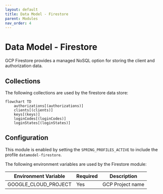 ```yaml
---
layout: default
title: Data Model - Firestore
parent: Modules
nav_order: 4
---
```


# Data Model - Firestore

GCP Firestore provides a managed NoSQL option for storing the client and authorization data.

## Collections

The following collections are used by the firestore data store:

```mermaid
flowchart TD
    authorizations[(authorizations)]
    clients[(clients)]
    keys[(keys)]
    loginCodes[(loginCodes)]
    loginStates[(loginStates)]
```

## Configuration

This module is enabled by setting the `SPRING_PROFILES_ACTIVE` to include the profile `datamodel-firestore`.

The following environment variables are used by the Firestore module:

| Environment Variable | Required | Description      |
| -------------------- | -------- | ---------------- |
| GOOGLE_CLOUD_PROJECT | Yes      | GCP Project name |
